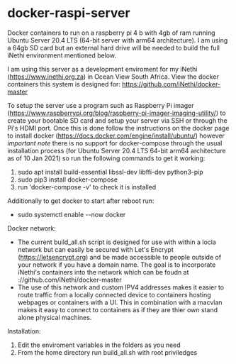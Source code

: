 # docker-raspi-server
Docker containers to run on a raspberry pi 4 b with 4gb of ram running Ubuntu Server 20.4 LTS (64-bit server with arm64 architecture). I am using a 64gb SD card but an external hard drive will be needed to build the full iNethi environment mentioned below.

I am using this server as a development enviroment for my iNethi (https://www.inethi.org.za) in Ocean View South Africa. View the docker containers this system is designed for: https://github.com/iNethi/docker-master

To setup the server use a program such as Raspberry Pi imager (https://www.raspberrypi.org/blog/raspberry-pi-imager-imaging-utility/) to create your bootable SD card and setup your server via SSH or through the Pi's HDMI port. Once this is done follow the instructions on the docker page to install docker (https://docs.docker.com/engine/install/ubuntu/) however *important note* there is no support for docker-compose through the usual installation process (for Ubuntu Server 20.4 LTS 64-bit arm64 architecture as of 10 Jan 2021) so run the following commands to get it working:
1. sudo apt install build-essential libssl-dev libffi-dev python3-pip
2. sudo pip3 install docker-compose
3. run 'docker-compose -v' to check it is installed

Additionally to get docker to start after reboot run:
- sudo systemctl enable --now docker

Docker network:
- The current build_all.sh script is designed for use with within a locla network but can easily be secured with Let's Encrypt (https://letsencrypt.org) and be made accessible to people outside of your network if you have a domain name. The goal is to incorporate iNethi's containers into the network which can be foudn at ://github.com/iNethi/docker-master 
- The use of this network and custom IPV4 addresses makes it easier to route traffic from a locally connected device to containers hosting webpages or containers with a UI. This in combination with a macvlan makes it easy to connect to containers as if they are thier own stand alone physical machines.

Installation:
1. Edit the enviroment variables in the folders as you need
2. From the home directory run build_all.sh with root priviledges
